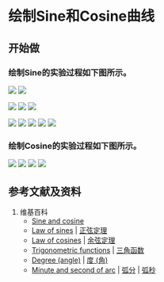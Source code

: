 # 绘制Sine和Cosine曲线

## 开始做

### 绘制Sine的实验过程如下图所示。

![](/images/chapters/函数和极限/初等函数/三角函数/绘制Sine和Cosine曲线/0a1.jpg)
![](/images/chapters/函数和极限/初等函数/三角函数/绘制Sine和Cosine曲线/0a2.jpg)

![](/images/chapters/函数和极限/初等函数/三角函数/绘制Sine和Cosine曲线/1a1.jpg)
![](/images/chapters/函数和极限/初等函数/三角函数/绘制Sine和Cosine曲线/1a2.jpg)
![](/images/chapters/函数和极限/初等函数/三角函数/绘制Sine和Cosine曲线/1a3.jpg)

![](/images/chapters/函数和极限/初等函数/三角函数/绘制Sine和Cosine曲线/2a1.jpg)
![](/images/chapters/函数和极限/初等函数/三角函数/绘制Sine和Cosine曲线/2a2.jpg)
![](/images/chapters/函数和极限/初等函数/三角函数/绘制Sine和Cosine曲线/2a3.jpg)
![](/images/chapters/函数和极限/初等函数/三角函数/绘制Sine和Cosine曲线/2a4.jpg)
![](/images/chapters/函数和极限/初等函数/三角函数/绘制Sine和Cosine曲线/2a5.jpg)

### 绘制Cosine的实验过程如下图所示。

![](/images/chapters/函数和极限/初等函数/三角函数/绘制Sine和Cosine曲线/3a1.jpg)
![](/images/chapters/函数和极限/初等函数/三角函数/绘制Sine和Cosine曲线/3a2.jpg)
![](/images/chapters/函数和极限/初等函数/三角函数/绘制Sine和Cosine曲线/3a3.jpg)
![](/images/chapters/函数和极限/初等函数/三角函数/绘制Sine和Cosine曲线/3a4.jpg)

## 参考文献及资料

1. 维基百科
	- [Sine and cosine](https://en.wikipedia.org/wiki/Sine) 
	- [Law of sines](https://en.wikipedia.org/wiki/Law_of_sines) | [正弦定理](https://zh.wikipedia.org/wiki/正弦定理) 
	- [Law of cosines](https://en.wikipedia.org/wiki/Law_of_cosines) | [余弦定理](https://zh.wikipedia.org/wiki/余弦定理) 
	- [Trigonometric functions](https://en.wikipedia.org/wiki/Trigonometric_functions) | [三角函数](https://zh.wikipedia.org/wiki/三角函数) 
	- [Degree (angle)](https://en.wikipedia.org/wiki/Degree_(angle)) | [度 (角)](https://zh.wikipedia.org/wiki/度 (角))
	- [Minute and second of arc](https://en.wikipedia.org/wiki/Minute_and_second_of_arc) | [弧分](https://zh.wikipedia.org/wiki/弧分) | [弧秒](https://zh.wikipedia.org/wiki/弧秒) 

